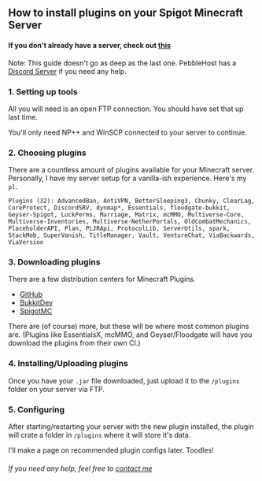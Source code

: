 ## How to install plugins on your Spigot Minecraft Server
#### If you don't already have a server, check out [this](/minecraft/2021/01/24/The-Ultimate-Guide-To-Minecraft-Server-Setup-&-Optimization.html)
Note: This guide doesn't go as deep as the last one. PebbleHost has a [Discord Server](https://discord.gg/pebblehost) if you need any help.

### 1. Setting up tools
All you will need is an open FTP connection. You should have set that up last time.

You'll only need NP++ and WinSCP connected to your server to continue.

### 2. Choosing plugins
There are a countless amount of plugins available for your Minecraft server. Personally, I have my server setup for a vanilla-ish experience. Here's my `pl`.
```
Plugins (32): AdvancedBan, AntiVPN, BetterSleeping3, Chunky, ClearLag, CoreProtect, DiscordSRV, dynmap*, Essentials, floodgate-bukkit, Geyser-Spigot, LuckPerms, Marriage, Matrix, mcMMO, Multiverse-Core, Multiverse-Inventories, Multiverse-NetherPortals, OldCombatMechanics, PlaceholderAPI, Plan, PLJRApi, ProtocolLib, ServerUtils, spark, StackMob, SuperVanish, TitleManager, Vault, VentureChat, ViaBackwards, ViaVersion
```

### 3. Downloading plugins
There are a few distribution centers for Minecraft Plugins.
* [GitHub](https://www.github.com/)
* [BukkitDev](https://dev.bukkit.org)
* [SpigotMC](https://www.spigotmc.org/)

There are (of course) more, but these will be where most common plugins are. (Plugins like EssentialsX, mcMMO, and Geyser/Floodgate will have you download the plugins from their own CI.)

### 4. Installing/Uploading plugins
Once you have your `.jar` file downloaded, just upload it to the `/plugins` folder on your server via FTP.

### 5. Configuring 
After starting/restarting your server with the new plugin installed, the plugin will crate a folder in `/plugins` where it will store it's data.

I'll make a page on recommended plugin configs later. Toodles!

###### If you need any help, feel free to [contact me](/contact)
